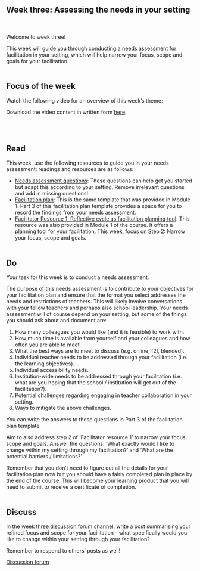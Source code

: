 ## Week three: Assessing the needs in your setting
<br/><br/>
Welcome to week three!

This week will guide you through conducting a needs assessment for facilitation in your setting, which will help narrow your focus, scope and goals for your facilitation.
<br/><br/>
## Focus of the week
Watch the following video for an overview of this week’s theme:



Download the video content in written form [here](https://mbrugha.github.io/course-in-a-box/img/Wk3_video_content.pdf).

<br/><br/>
## Read
This week, use the following resources to guide you in your needs assessment: readings and resources are as follows:

* [Needs assessment questions](insert): These questions can help get you started but adapt this according to your setting. Remove irrelevant questions and add in missing questions!
* [Facilitation plan](insert): This is the same template that was provided in Module 1. Part 3 of this facilitation plan template provides a space for you to record the findings from your needs assessment.
* [Facilitator Resource 1: Reflective cycle as facilitation planning tool](insert): This resource was also provided in Module 1 of the course. It offers a planning tool for your facilitation. This week, focus on Step 2: Narrow your focus, scope and goals.
<br/><br/>
## Do
Your task for this week is to conduct a needs assessment.

The purpose of this needs assessment is to contribute to your objectives for your facilitation plan and ensure that the format you select addresses the needs and restrictions of teachers. This will likely involve conversations with your fellow teachers and perhaps also school leadership. Your needs assessment will of course depend on your setting, but some of the things you should ask about and document are:

1.	How many colleagues you would like (and it is feasible) to work with.
2.	How much time is available from yourself and your colleagues and how often you are able to meet.
3.	What the best ways are to meet to discuss (e.g. online, f2f, blended).
4.	Individual teacher needs to be addressed through your facilitation (i.e. the learning objectives).
5.	Individual accessibility needs.
6.	Institution-wide needs to be addressed through your facilitation (i.e. what are you hoping that the school / institution will get out of the facilitation?).
7.	Potential challenges regarding engaging in teacher collaboration in your setting.
8.	Ways to mitigate the above challenges.

You can write the answers to these questions in Part 3 of the facilitation plan template.

Aim to also address step 2 of ‘Facilitator resource 1’ to narrow your focus, scope and goals. Answer the questions: ‘What exactly would I like to change within my setting through my facilitation?’ and ‘What are the potential barriers / limitations?’

Remember that you don’t need to figure out all the details for your facilitation plan now but you should have a fairly completed plan in place by the end of the course. This will become your learning product that you will need to submit to receive a certificate of completion.
<br/><br/>
## Discuss
In the [week three discussion forum channel](https://www.edudialogue.org/forum/mooc-for-facilitators/week-three-assessing-the-needs-in-your-setting/), write a post summarising your refined focus and scope for your facilitation - what specifically would you like to change within your setting through your facilitation?

Remember to respond to others’ posts as well!

<a class="btn btn-primary" href="https://www.edudialogue.org/forum/mooc-for-facilitators/"><i class="fa fa-home"></i> Discussion forum</a>
